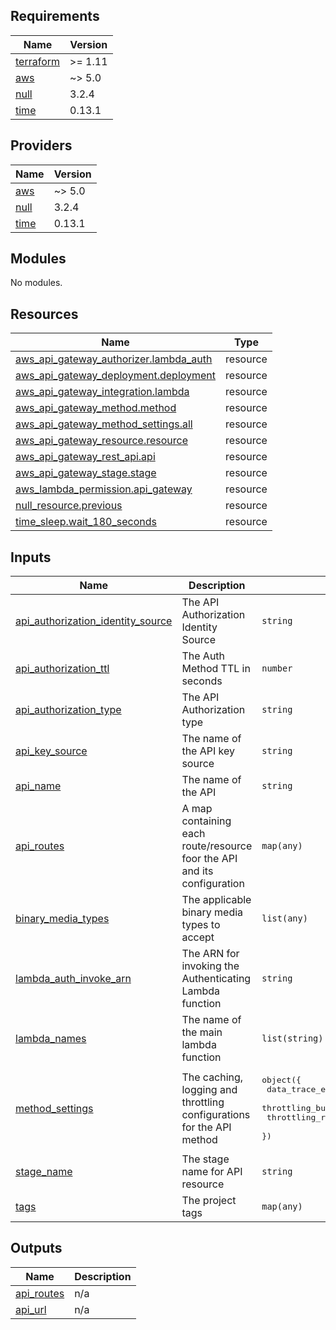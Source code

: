 <!-- BEGIN_TF_DOCS -->
## Requirements

| Name | Version |
|------|---------|
| <a name="requirement_terraform"></a> [terraform](#requirement\_terraform) | >= 1.11 |
| <a name="requirement_aws"></a> [aws](#requirement\_aws) | ~> 5.0 |
| <a name="requirement_null"></a> [null](#requirement\_null) | 3.2.4 |
| <a name="requirement_time"></a> [time](#requirement\_time) | 0.13.1 |

## Providers

| Name | Version |
|------|---------|
| <a name="provider_aws"></a> [aws](#provider\_aws) | ~> 5.0 |
| <a name="provider_null"></a> [null](#provider\_null) | 3.2.4 |
| <a name="provider_time"></a> [time](#provider\_time) | 0.13.1 |

## Modules

No modules.

## Resources

| Name | Type |
|------|------|
| [aws_api_gateway_authorizer.lambda_auth](https://registry.terraform.io/providers/hashicorp/aws/latest/docs/resources/api_gateway_authorizer) | resource |
| [aws_api_gateway_deployment.deployment](https://registry.terraform.io/providers/hashicorp/aws/latest/docs/resources/api_gateway_deployment) | resource |
| [aws_api_gateway_integration.lambda](https://registry.terraform.io/providers/hashicorp/aws/latest/docs/resources/api_gateway_integration) | resource |
| [aws_api_gateway_method.method](https://registry.terraform.io/providers/hashicorp/aws/latest/docs/resources/api_gateway_method) | resource |
| [aws_api_gateway_method_settings.all](https://registry.terraform.io/providers/hashicorp/aws/latest/docs/resources/api_gateway_method_settings) | resource |
| [aws_api_gateway_resource.resource](https://registry.terraform.io/providers/hashicorp/aws/latest/docs/resources/api_gateway_resource) | resource |
| [aws_api_gateway_rest_api.api](https://registry.terraform.io/providers/hashicorp/aws/latest/docs/resources/api_gateway_rest_api) | resource |
| [aws_api_gateway_stage.stage](https://registry.terraform.io/providers/hashicorp/aws/latest/docs/resources/api_gateway_stage) | resource |
| [aws_lambda_permission.api_gateway](https://registry.terraform.io/providers/hashicorp/aws/latest/docs/resources/lambda_permission) | resource |
| [null_resource.previous](https://registry.terraform.io/providers/hashicorp/null/3.2.4/docs/resources/resource) | resource |
| [time_sleep.wait_180_seconds](https://registry.terraform.io/providers/hashicorp/time/0.13.1/docs/resources/sleep) | resource |

## Inputs

| Name | Description | Type | Default | Required |
|------|-------------|------|---------|:--------:|
| <a name="input_api_authorization_identity_source"></a> [api\_authorization\_identity\_source](#input\_api\_authorization\_identity\_source) | The API Authorization Identity Source | `string` | `"method.request.header.Authorization"` | no |
| <a name="input_api_authorization_ttl"></a> [api\_authorization\_ttl](#input\_api\_authorization\_ttl) | The Auth Method TTL in seconds | `number` | `300` | no |
| <a name="input_api_authorization_type"></a> [api\_authorization\_type](#input\_api\_authorization\_type) | The API Authorization type | `string` | `"TOKEN"` | no |
| <a name="input_api_key_source"></a> [api\_key\_source](#input\_api\_key\_source) | The name of the API key source | `string` | `"AUTHORIZER"` | no |
| <a name="input_api_name"></a> [api\_name](#input\_api\_name) | The name of the API | `string` | n/a | yes |
| <a name="input_api_routes"></a> [api\_routes](#input\_api\_routes) | A map containing each route/resource foor the API and its configuration | `map(any)` | n/a | yes |
| <a name="input_binary_media_types"></a> [binary\_media\_types](#input\_binary\_media\_types) | The applicable binary media types to accept | `list(any)` | n/a | yes |
| <a name="input_lambda_auth_invoke_arn"></a> [lambda\_auth\_invoke\_arn](#input\_lambda\_auth\_invoke\_arn) | The ARN for invoking the Authenticating Lambda function | `string` | n/a | yes |
| <a name="input_lambda_names"></a> [lambda\_names](#input\_lambda\_names) | The name of the main lambda function | `list(string)` | `[]` | no |
| <a name="input_method_settings"></a> [method\_settings](#input\_method\_settings) | The caching, logging and throttling configurations for the API method | <pre>object({<br/>    data_trace_enabled     = bool<br/>    throttling_burst_limit = number<br/>    throttling_rate_limit  = number<br/>  })</pre> | <pre>{<br/>  "data_trace_enabled": false,<br/>  "throttling_burst_limit": 100,<br/>  "throttling_rate_limit": 200<br/>}</pre> | no |
| <a name="input_stage_name"></a> [stage\_name](#input\_stage\_name) | The stage name for API resource | `string` | n/a | yes |
| <a name="input_tags"></a> [tags](#input\_tags) | The project tags | `map(any)` | n/a | yes |

## Outputs

| Name | Description |
|------|-------------|
| <a name="output_api_routes"></a> [api\_routes](#output\_api\_routes) | n/a |
| <a name="output_api_url"></a> [api\_url](#output\_api\_url) | n/a |
<!-- END_TF_DOCS -->